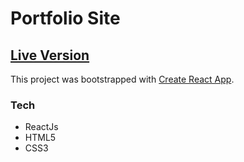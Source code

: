 # Portfolio Site
## [Live Version](https://www.rkozik.live)
This project was bootstrapped with [Create React App](https://github.com/facebook/create-react-app).

### Tech
- ReactJs
- HTML5
- CSS3
